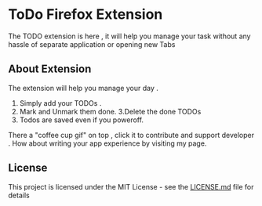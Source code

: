 # ToDo Firefox Extension

The TODO extension is here , it will help you manage your task without any hassle of separate application or opening new Tabs

## About Extension
The extension will help you manage your day .
1. Simply add your TODOs .
2. Mark and Unmark them done.
3.Delete the done TODOs
3. Todos are saved even if you poweroff.

There a "coffee cup gif" on top , click it to contribute and support developer .
How about writing your app experience by visiting my page.


## License

This project is licensed under the MIT License - see the [LICENSE.md](LICENSE.md) file for details

